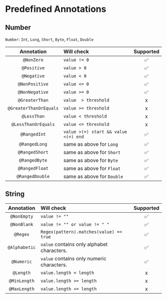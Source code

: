# Predefined Annotations

## Number

`Number`: `Int`, `Long`, `Short`, `Byte`, `Float`, `Double`

|       Annotation       | Will check                            |     Supported      |
|:----------------------:|:--------------------------------------|:------------------:|
|       `@NonZero`       | `value != 0`                          | :white_check_mark: |
|      `@Positive`       | `value > 0`                           | :white_check_mark: |
|      `@Negative`       | `value < 0`                           | :white_check_mark: |
|     `@NonPositive`     | `value <= 0`                          | :white_check_mark: |
|     `@NonNegative`     | `value >= 0`                          | :white_check_mark: |
|     `@GreaterThan`     | `value  > threshold`                  |         x          |
| `@GreaterThanOrEquals` | `value >= threshold`                  |         x          |
|      `@LessThan`       | `value < threshold`                   |         x          |
|  `@LessThanOrEquals`   | `value <= threshold`                  |         x          |
|      `@RangedInt`      | `value >(=) start && value <(=) end ` | :white_check_mark: |
|     `@RangedLong`      | same as above for `Long`              | :white_check_mark: |
|     `@RangedShort`     | same as above for `Short`             | :white_check_mark: |
|     `@RangedByte`      | same as above for `Byte`              | :white_check_mark: |
|     `@RangedFloat`     | same as above for `Float`             | :white_check_mark: |
|    `@RangedDouble`     | same as above for `Double`            | :white_check_mark: |

## String

|  Annotation   | Will check                                 |     Supported      |
|:-------------:|:-------------------------------------------|:------------------:|
|  `@NonEmpty`  | `value != ""`                              | :white_check_mark: |
|  `@NonBlank`  | `value != "" or value != " "`              | :white_check_mark: |
|   `@Regex`    | `Regex(pattern).matches(value) == true`    | :white_check_mark: |
| `@Alphabetic` | `value` contains only alphabet characters. | :white_check_mark: |
|  `@Numeric`   | `value` contains only numeric characters.  | :white_check_mark: |
|   `@Length`   | `value.length = length`                    |         x          |
| `@MinLength`  | `value.length >= length`                   |         x          |
| `@MaxLength`  | `value.length <= length`                   |         x          |
